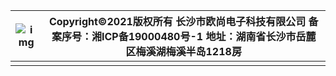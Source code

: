 



| ![img](http://www.spacemagnet.com/template/5856323/5856354.gif) | Copyright©2021版权所有 长沙市欧尚电子科技有限公司 备案序号：湘ICP备19000480号-1  地址：湖南省长沙市岳麓区梅溪湖梅溪半岛1218房 |
| ------------------------------------------------------------ | ------------------------------------------------------------ |
|                                                              |                                                              |

